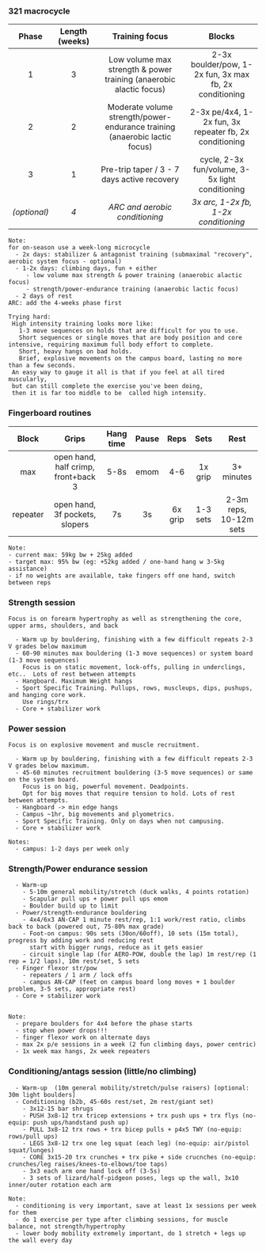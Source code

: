 ### 321 macrocycle

| Phase | Length (weeks) | Training focus | Blocks |
|:-:|:-:|:-:|:-:|
| 1 | 3 | Low volume max strength & power training (anaerobic alactic focus) | 2-3x boulder/pow, 1-2x fun, 3x max fb, 2x conditioning |
| 2 | 2 | Moderate volume strength/power-endurance training (anaerobic lactic focus) | 2-3x pe/4x4, 1-2x fun, 3x repeater fb, 2x conditioning |
| 3 | 1 | Pre-trip taper / 3 - 7 days active recovery | cycle, 2-3x fun/volume, 3-5x light conditioning |
| _(optional)_ | _4_ | _ARC and aerobic conditioning_ | _3x arc, 1-2x fb, 1-2x conditioning_ |


```
Note: 
for on-season use a week-long microcycle
  - 2x days: stabilizer & antagonist training (submaximal "recovery", aerobic system focus - optional)
  - 1-2x days: climbing days, fun + either
     - low volume max strength & power training (anaerobic alactic focus)
     - strength/power-endurance training (anaerobic lactic focus)
  - 2 days of rest
ARC: add the 4-weeks phase first

Trying hard:
 High intensity training looks more like:
   1-3 move sequences on holds that are difficult for you to use.
   Short sequences or single moves that are body position and core intensive, requiring maximum full body effort to complete.  
   Short, heavy hangs on bad holds.
   Brief, explosive movements on the campus board, lasting no more than a few seconds.
 An easy way to gauge it all is that if you feel at all tired muscularly,
 but can still complete the exercise you've been doing,
 then it is far too middle to be  called high intensity.  
```

### Fingerboard routines

| Block | Grips | Hang time | Pause | Reps | Sets | Rest |
|:-:|:-:|:-:|:-:|:-:|:-:|:-:|
| max | open hand, half crimp, front+back 3 | 5-8s | emom | 4-6 | 1x grip | 3+ minutes |
| repeater | open hand, 3f pockets, slopers | 7s | 3s | 6x grip | 1-3 sets | 2-3m reps, 10-12m sets |


```
Note:
- current max: 59kg bw + 25kg added
- target max: 95% bw (eg: +52kg added / one-hand hang w 3-5kg assistance)
- if no weights are available, take fingers off one hand, switch between reps
```

### Strength session

```
Focus is on forearm hypertrophy as well as strengthening the core, upper arms, shoulders, and back

  - Warm up by bouldering, finishing with a few difficult repeats 2-3 V grades below maximum
  - 60-90 minutes max bouldering (1-3 move sequences) or system board (1-3 move sequences)
    Focus is on static movement, lock-offs, pulling in underclings, etc..  Lots of rest between attempts
  - Hangboard. Maximum Weight hangs
  - Sport Specific Training. Pullups, rows, muscleups, dips, pushups, and hanging core work.
    Use rings/trx
  - Core + stabilizer work
```

### Power session

```
Focus is on explosive movement and muscle recruitment.

  - Warm up by bouldering, finishing with a few difficult repeats 2-3 V grades below maximum.
  - 45-60 minutes recruitment bouldering (3-5 move sequences) or same on the system board. 
    Focus is on big, powerful movement. Deadpoints.
    Opt for big moves that require tension to hold. Lots of rest between attempts.
  - Hangboard -> min edge hangs
  - Campus ~1hr, big movements and plyometrics.
  - Sport Specific Training. Only on days when not campusing.
  - Core + stabilizer work

Notes:
  - campus: 1-2 days per week only
```

### Strength/Power endurance session

```
  - Warm-up
    - 5-10m general mobility/stretch (duck walks, 4 points rotation)
    - Scapular pull ups + power pull ups emom
    - Boulder build up to limit
  - Power/strength-endurance bouldering
    - 4x4/6x3 AN-CAP 1 minute rest/rep, 1:1 work/rest ratio, climbs back to back (powered out, 75-80% max grade)
    - Foot-on campus: 90s sets (30on/60off), 10 sets (15m total), progress by adding work and reducing rest
      start with bigger rungs, reduce as it gets easier
    - circuit single lap (for AERO-POW, double the lap) 1m rest/rep (1 rep = 1/2 laps), 10m rest/set, 5 sets
  - Finger flexor str/pow
    - repeaters / 1 arm / lock offs
    - campus AN-CAP (feet on campus board long moves + 1 boulder problem, 3-5 sets, appropriate rest)
  - Core + stabilizer work
 

Note:
  - prepare boulders for 4x4 before the phase starts
  - stop when power drops!!!
  - finger flexor work on alternate days
  - max 2x p/e sessions in a week (2 fun climbing days, power centric)
  - 1x week max hangs, 2x week repeaters
```

### Conditioning/antags session (little/no climbing)

```
  - Warm-up  (10m general mobility/stretch/pulse raisers) [optional: 30m light boulders]
  - Conditioning (b2b, 45-60s rest/set, 2m rest/giant set)
    - 3x12-15 bar shrugs
    - PUSH 3x8-12 trx tricep extensions + trx push ups + trx flys (no-equip: push ups/handstand push up)
    - PULL 3x8-12 trx rows + trx bicep pulls + p4x5 TWY (no-equip: rows/pull ups)
    - LEGS 3x8-12 trx one leg squat (each leg) (no-equip: air/pistol squat/lunges)
    - CORE 3x15-20 trx crunches + trx pike + side crucnches (no-equip: crunches/leg raises/knees-to-elbows/toe taps)
    - 3x3 each arm one hand lock off (3-5s)    
    - 3 sets of lizard/half-pidgeon poses, legs up the wall, 3x10 inner/outer rotation each arm

Note:
  - conditioning is very important, save at least 1x sessions per week for them
  - do 1 exercise per type after climbing sessions, for muscle balance, not strength/hypertrophy
  - lower body mobility extremely important, do 1 stretch + legs up the wall every day
```
